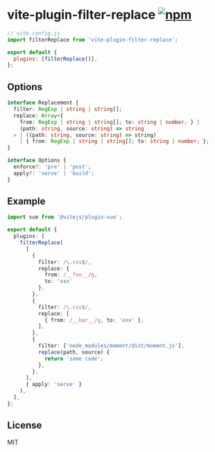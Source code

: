 # vite-plugin-filter-replace [![npm](https://img.shields.io/npm/v/vite-plugin-filter-replace.svg)](https://npmjs.com/package/vite-plugin-filter-replace)

```js
// vite.config.js
import filterReplace from 'vite-plugin-filter-replace';

export default {
  plugins: [filterReplace()],
};
```

## Options

```ts
interface Replacement {
  filter: RegExp | string | string[];
  replace: Array<{
    from: RegExp | string | string[]; to: string | number; } |
    (path: string, source: string) => string
  > | ((path: string, source: string) => string)
    | { from: RegExp | string | string[]; to: string | number; };
}

interface Options {
  enforce?: 'pre' | 'post';
  apply?: 'serve' | 'build';
}
```

## Example

```ts
import vue from '@vitejs/plugin-vue';

export default {
  plugins: [
    filterReplace(
      [
        {
          filter: /\.css$/,
          replace: {
            from: /__foo__/g,
            to: 'xxx'
          },
        },
        {
          filter: /\.css$/,
          replace: [
            { from: /__bar__/g, to: 'xxx' },
          ],
        },
        {
          filter: ['node_modules/moment/dist/moment.js'],
          replace(path, source) {
            return 'some code';
          },
        },
      ],
      { apply: 'serve' }
    ),
  ],
};
```

## License

MIT
